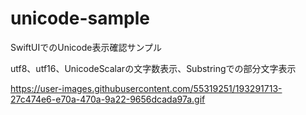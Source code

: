 # unicode-sample

SwiftUIでのUnicode表示確認サンプル

utf8、utf16、UnicodeScalarの文字数表示、Substringでの部分文字表示

https://user-images.githubusercontent.com/55319251/193291713-27c474e6-e70a-470a-9a22-9656dcada97a.gif

